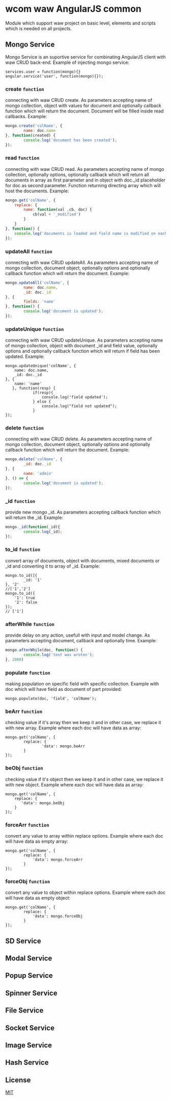 # wcom waw AngularJS common
Module which support waw project on basic level, elements and scripts which is needed on all projects.

## Mongo Service
Mongo Service is an suportive service for combinating AngularJS client with waw CRUD back-end. Example of injecting mongo service:
```javasript
services.user = function(mongo){}
angular.service('user', function(mongo){});

```
### create `function`
connecting with waw CRUD create. As parameters accepting name of mongo collection, object with values for document and optionally callback function which will return the document. Document will be filled inside read callbacks. Example:
```javascript
mongo.create('colName', {
	    name: doc.name
}, function(created) {
	    console.log('document has been created');
});
``` 
### read `function`
connecting with waw CRUD read. As parameters accepting name of mongo collection, optionally options, optionally callback which will return all documents in array as first parameter and in object with doc._id placeholder for doc as second parameter. Function returning directing array which will host the documents. Example:
```javascript
mongo.get('colName', {
	replace: {
	    name: function(val ,cb, doc) {
		    cb(val + '_modified')
	    }
	}
}, function() {
	console.log('documents is loaded and field name is modified on each doc.');
});
```
### updateAll `function`
connecting with waw CRUD updateAll. As parameters accepting name of mongo collection, document object, optionally options and optionally callback function which will return the document. Example:
```javascript
mongo.updateAll('colName', {
		name: doc.name,
		_id: doc._id
}, {
		fields: 'name'
}, function() {
		console.log('document is updated');
});
``` 
### updateUnique `function`
connecting with waw CRUD updateUnique. As parameters accepting name of mongo collection, object with document _id and field value, optionally options and optionally callback function which will return if field has been updated. Example:
```javasript
mongo.updateUnique('colName', {
	name: doc.name,
	_id: doc._id
}, {
	name: 'name'
   }, function(resp) {
	        if(resp){
	   			console.log('field updated');
			} else {
	   			console.log("field not updated");
			}
});
```
### delete `function`
connecting with waw CRUD delete. As parameters accepting name of mongo collection, document object, optionally options and optionally callback function which will return the document. Example:
```javascript
mongo.delete('colName', {
		_id: doc._id
}, {
		name: 'admin'
}, () => {
		console.log('document is updated');
});
``` 
### _id `function`
provide new mongo _id. As parameters accepting callback function which will return the _id. Example:
```javascript
mongo._id(function(_id){
    	console.log(_id);
});
```
### to_id `function`
convert array of documents, object with documents, mixed documents or _id and converting it to array of _id. Example:
```javasript
mongo.to_id([{
		_id: '1'
}, '2'
//['1','2']
mongo.to_id({
	'1': true
	'2': false
});
// ['1']
```
### afterWhile `function`
provide delay on any action, usefull with input and model change. As parameters accepting document, callback and optionally time. Example:
```javascript
mongo.afterWhile(doc, function() {
    	console.log('text was wroten');
}, 2000)
```
### populate `function`
making population on specific field with specific collection. Example with doc which will have field as document of part provided:
```javasript
mongo.populate(doc, 'field', 'colName');
```
### beArr `function`
checking value if it's array then we keep it and in other case, we replace it with new array. Example where each doc will have data as array:
```javasript
mongo.get('colName', {
		replace: {
	   			'data': mongo.beArr
    	}
});
```
### beObj `function`
checking value if it's object then we keep it and in other case, we replace it with new object. Example where each doc will have data as array:
```javasript
mongo.get('colName', {
	replace: {
	   'data': mongo.beObj
    }
});

```
### forceArr `function`
convert any value to array within replace options. Example where each doc will have data as empty array:
```javasript
mongo.get('colName', {
		replace: {
	   		'data': mongo.forceArr
    	}
});
```
### forceObj `function`
convert any value to object within replace options. Example where each doc will have data as empty object:
```javasript
mongo.get('colName', {
		replace: {
	   		'data': mongo.forceObj
    	}
});
```
## SD Service
## Modal Service
## Popup Service
## Spinner Service
## File Service
## Socket Service
## Image Service
## Hash Service
## License

 [MIT](LICENSE)